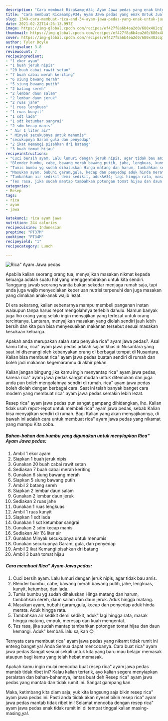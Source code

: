 ```yaml
---
description: "Cara membuat Rica&amp;#34; Ayam Jawa pedas yang enak Untuk Jualan"
title: "Cara membuat Rica&amp;#34; Ayam Jawa pedas yang enak Untuk Jualan"
slug: 1349-cara-membuat-rica-and-34-ayam-jawa-pedas-yang-enak-untuk-jualan
date: 2021-02-22T14:26:13.997Z
image: https://img-global.cpcdn.com/recipes/ef427f8a6b4ea2d0/680x482cq70/rica-ayam-jawa-pedas-foto-resep-utama.jpg
thumbnail: https://img-global.cpcdn.com/recipes/ef427f8a6b4ea2d0/680x482cq70/rica-ayam-jawa-pedas-foto-resep-utama.jpg
cover: https://img-global.cpcdn.com/recipes/ef427f8a6b4ea2d0/680x482cq70/rica-ayam-jawa-pedas-foto-resep-utama.jpg
author: Tyler Doyle
ratingvalue: 3.8
reviewcount: 7
recipeingredient:
- "1 ekor ayam"
- "1 buah jeruk nipis"
- "20 buah cabai rawit setan"
- "7 buah cabai merah keriting"
- "6 siung bawang merah"
- "5 siung bawang putih"
- "2 batang sereh"
- "2 lembar daun salam"
- "2 lembar daun jeruk"
- "2 ruas jahe"
- "1 ruas lengkuas"
- "1 ruas kunyit"
- "1 sdt lada"
- "1 sdt ketumbar sangrai"
- "2 sdm kecap manis"
- " Air 1 liter air"
- " Minyak secukupnya untuk menumis"
- "secukupnya Garam gula dan penyedap"
- "2 ikat Kemangi pisahkan dri batang"
- "3 buah tomat hijau"
recipeinstructions:
- "Cuci bersih ayam. Lalu lumuri dengan jeruk nipis, agar tidak bau amis."
- "Blender bumbu, cabe, bawang merah bawang putih, jahe, lengkuas, kunyit, ketumbar, dan lada."
- "Tumis bumbu yg sudah dihaluskan Hinga matang dan harum, tambahkan sereh, daun salam dan daun jeruk. Aduk hingga matang."
- "Masukan ayam, bubuhi garam,gula, kecap dan penyedap aduk hinda merata. Aduk hingga rata."
- "Tambahkan air sedikit demi sedikit, aduk&#34; lagi hingga rata, masak hingga matang, empuk, meresap dan kuah mengental."
- "Tes rasa, jika sudah mantap tambahkan potongan tomat hijau dan daun kemangi. Aduk&#34; kembali. lalu sajikan 😊"
categories:
- Resep
tags:
- rica
- ayam
- jawa

katakunci: rica ayam jawa 
nutrition: 244 calories
recipecuisine: Indonesian
preptime: "PT37M"
cooktime: "PT34M"
recipeyield: "1"
recipecategory: Lunch

---
```



![Rica&#34; Ayam Jawa pedas](https://img-global.cpcdn.com/recipes/ef427f8a6b4ea2d0/680x482cq70/rica-ayam-jawa-pedas-foto-resep-utama.jpg)

Apabila kalian seorang orang tua, menyajikan masakan nikmat kepada keluarga adalah suatu hal yang menggembirakan untuk kita sendiri. Tanggung jawab seorang  wanita bukan sekedar menjaga rumah saja, tapi anda juga wajib menyediakan keperluan nutrisi terpenuhi dan juga masakan yang dimakan anak-anak wajib lezat.

Di era  sekarang, kalian sebenarnya mampu membeli panganan instan walaupun tanpa harus repot mengolahnya terlebih dahulu. Namun banyak juga lho orang yang selalu ingin menyajikan yang terlezat untuk orang tercintanya. Lantaran, menyajikan masakan yang diolah sendiri jauh lebih bersih dan kita pun bisa menyesuaikan makanan tersebut sesuai masakan kesukaan keluarga. 



Apakah anda merupakan salah satu penyuka rica&#34; ayam jawa pedas?. Asal kamu tahu, rica&#34; ayam jawa pedas adalah sajian khas di Nusantara yang saat ini disenangi oleh kebanyakan orang di berbagai tempat di Nusantara. Kalian bisa membuat rica&#34; ayam jawa pedas buatan sendiri di rumah dan boleh jadi makanan kegemaranmu di akhir pekan.

Kalian jangan bingung jika kamu ingin menyantap rica&#34; ayam jawa pedas, karena rica&#34; ayam jawa pedas sangat mudah untuk ditemukan dan juga anda pun boleh mengolahnya sendiri di rumah. rica&#34; ayam jawa pedas boleh diolah dengan berbagai cara. Saat ini telah banyak banget cara modern yang membuat rica&#34; ayam jawa pedas semakin lebih lezat.

Resep rica&#34; ayam jawa pedas pun sangat gampang dihidangkan, lho. Kalian tidak usah repot-repot untuk membeli rica&#34; ayam jawa pedas, sebab Kalian bisa menyajikan sendiri di rumah. Bagi Kalian yang akan menyajikannya, di bawah ini adalah cara untuk membuat rica&#34; ayam jawa pedas yang nikamat yang mampu Kita coba.

<!--inarticleads1-->

##### Bahan-bahan dan bumbu yang digunakan untuk menyiapkan Rica&#34; Ayam Jawa pedas:

1. Ambil 1 ekor ayam
1. Siapkan 1 buah jeruk nipis
1. Gunakan 20 buah cabai rawit setan
1. Sediakan 7 buah cabai merah keriting
1. Gunakan 6 siung bawang merah
1. Siapkan 5 siung bawang putih
1. Ambil 2 batang sereh
1. Siapkan 2 lembar daun salam
1. Gunakan 2 lembar daun jeruk
1. Sediakan 2 ruas jahe
1. Gunakan 1 ruas lengkuas
1. Ambil 1 ruas kunyit
1. Siapkan 1 sdt lada
1. Gunakan 1 sdt ketumbar sangrai
1. Gunakan 2 sdm kecap manis
1. Sediakan  Air 1½ liter air
1. Gunakan  Minyak secukupnya untuk menumis
1. Gunakan secukupnya Garam, gula, dan penyedap
1. Ambil 2 ikat Kemangi pisahkan dri batang
1. Ambil 3 buah tomat hijau




<!--inarticleads2-->

##### Cara membuat Rica&#34; Ayam Jawa pedas:

1. Cuci bersih ayam. Lalu lumuri dengan jeruk nipis, agar tidak bau amis.
1. Blender bumbu, cabe, bawang merah bawang putih, jahe, lengkuas, kunyit, ketumbar, dan lada.
1. Tumis bumbu yg sudah dihaluskan Hinga matang dan harum, tambahkan sereh, daun salam dan daun jeruk. Aduk hingga matang.
1. Masukan ayam, bubuhi garam,gula, kecap dan penyedap aduk hinda merata. Aduk hingga rata.
1. Tambahkan air sedikit demi sedikit, aduk&#34; lagi hingga rata, masak hingga matang, empuk, meresap dan kuah mengental.
1. Tes rasa, jika sudah mantap tambahkan potongan tomat hijau dan daun kemangi. Aduk&#34; kembali. lalu sajikan 😊




Ternyata cara membuat rica&#34; ayam jawa pedas yang nikamt tidak rumit ini enteng banget ya! Anda Semua dapat mencobanya. Cara buat rica&#34; ayam jawa pedas Sangat sesuai sekali untuk kita yang baru mau belajar memasak ataupun bagi kamu yang telah hebat memasak.

Apakah kamu ingin mulai mencoba buat resep rica&#34; ayam jawa pedas mantab tidak ribet ini? Kalau kalian tertarik, ayo kalian segera menyiapkan peralatan dan bahan-bahannya, lantas buat deh Resep rica&#34; ayam jawa pedas yang mantab dan tidak rumit ini. Sangat gampang kan. 

Maka, ketimbang kita diam saja, yuk kita langsung saja bikin resep rica&#34; ayam jawa pedas ini. Pasti anda tiidak akan nyesel bikin resep rica&#34; ayam jawa pedas mantab tidak ribet ini! Selamat mencoba dengan resep rica&#34; ayam jawa pedas enak tidak rumit ini di tempat tinggal kalian masing-masing,ya!.

